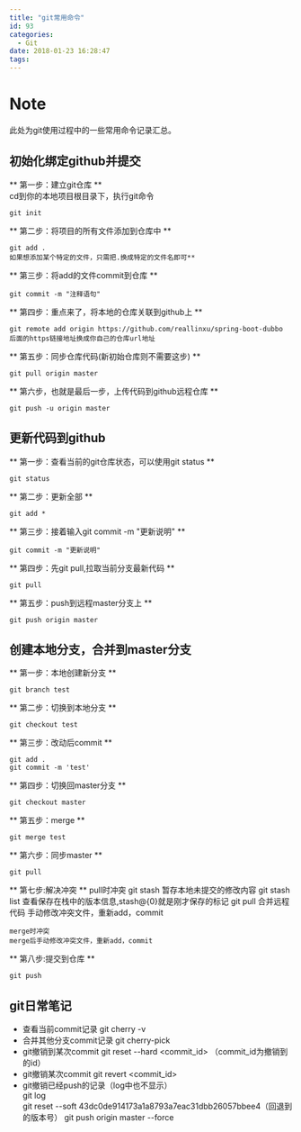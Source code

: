 ```yaml
---
title: "git常用命令"
id: 93
categories:
  - Git
date: 2018-01-23 16:28:47
tags:
---
```

# Note #
此处为git使用过程中的一些常用命令记录汇总。

## 初始化绑定github并提交 ##
** 第一步：建立git仓库 **  
cd到你的本地项目根目录下，执行git命令  

	git init  

** 第二步：将项目的所有文件添加到仓库中 **  

	git add .
	如果想添加某个特定的文件，只需把.换成特定的文件名即可**

** 第三步：将add的文件commit到仓库 **  

	git commit -m "注释语句"
 
** 第四步：重点来了，将本地的仓库关联到github上 **  

	git remote add origin https://github.com/reallinxu/spring-boot-dubbo
	后面的https链接地址换成你自己的仓库url地址  

** 第五步：同步仓库代码(新初始仓库则不需要这步) **  

	git pull origin master  

** 第六步，也就是最后一步，上传代码到github远程仓库 **  

	git push -u origin master

## 更新代码到github ##
** 第一步：查看当前的git仓库状态，可以使用git status **

	git status

** 第二步：更新全部 **

	git add *

** 第三步：接着输入git commit -m "更新说明" **

	git commit -m "更新说明"

** 第四步：先git pull,拉取当前分支最新代码 **

	git pull

** 第五步：push到远程master分支上 **

	git push origin master

## 创建本地分支，合并到master分支
** 第一步：本地创建新分支 **
  
	git branch test  

** 第二步：切换到本地分支 **  
  
	git checkout test

** 第三步：改动后commit **
  
	git add .
	git commit -m 'test'

** 第四步：切换回master分支 **
  
	git checkout master

** 第五步：merge **
	
	git merge test

** 第六步：同步master **
	
	git pull

** 第七步:解决冲突 **
	pull时冲突
	git stash 暂存本地未提交的修改内容
	git stash list 查看保存在栈中的版本信息,stash@{0}就是刚才保存的标记
	git pull   合并远程代码
	手动修改冲突文件，重新add，commit
	
	merge时冲突
	merge后手动修改冲突文件，重新add，commit

** 第八步:提交到仓库 **
	
	git push

## git日常笔记 ##
+ 查看当前commit记录
	git cherry -v
+ 合并其他分支commit记录
	git cherry-pick <commit SHA>
+ git撤销到某次commit
	git reset --hard <commit_id> （commit_id为撤销到的id）
+ git撤销某次commit
	git revert <commit_id>
+ git撤销已经push的记录（log中也不显示）  
	git log  
	git reset --soft 43dc0de914173a1a8793a7eac31dbb26057bbee4（回退到的版本号）
	git push origin master --force